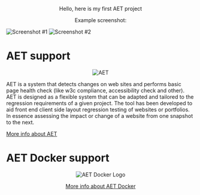 <p align="center">Hello, here is my first AET project</p>
<p align="center">Example screenshot:</p>


<img src="https://user-images.githubusercontent.com/19998591/54867636-c9e7a700-4d82-11e9-8dd1-655fb57e262f.png" alt="Screenshot #1"/>

<img src="https://user-images.githubusercontent.com/19998591/55197131-e84e0800-51b1-11e9-959c-d128f7091fe1.png" alt="Screenshot #2"/>

# AET support
<p align="center"><img src="https://raw.githubusercontent.com/Cognifide/aet/master/misc/img/aet-logo-black.png" alt="AET"/></p>
<p align="left">AET is a system that detects changes on web sites and performs basic page health check (like w3c compliance, accessibility check and other). AET is designed as a flexible system that can be adapted and tailored to the regression requirements of a given project. The tool has been developed to aid front end client side layout regression testing of websites or portfolios. In essence assessing the impact or change of a website from one snapshot to the next.

<a href="https://github.com/Cognifide/aet">More info about AET</a></p>

# AET Docker support
<p align="center">
  <img src="https://raw.githubusercontent.com/Skejven/aet-docker/master/misc/aet-docker.png" alt="AET Docker Logo"/>
</p>

<p align="center"><a href="https://github.com/Skejven/aet-docker">More info about AET Docker</a></p>

